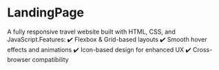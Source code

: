 # LandingPage
A fully responsive travel website built with HTML, CSS, and JavaScript.Features: ✔️ Flexbox &amp; Grid-based layouts ✔️ Smooth hover effects and animations ✔️ Icon-based design for enhanced UX ✔️ Cross-browser compatibility
